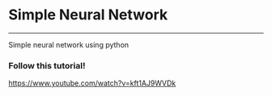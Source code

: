 # Simple Neural Network
---
Simple neural network using python

### Follow this tutorial!
<https://www.youtube.com/watch?v=kft1AJ9WVDk>

